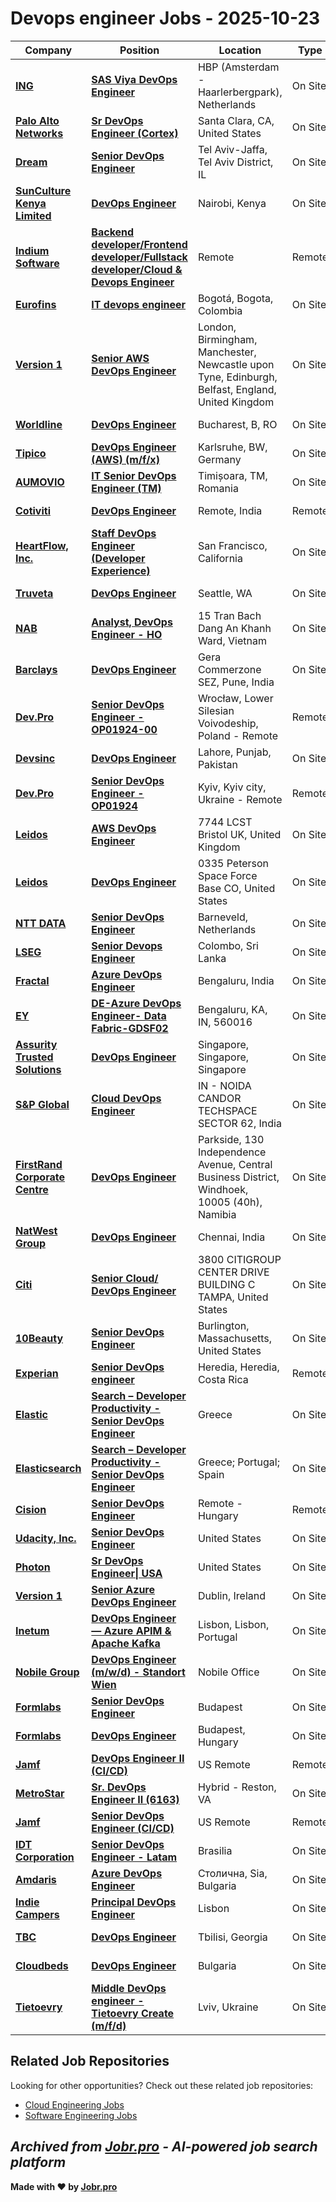 # Devops engineer Jobs - 2025-10-23

| Company | Position | Location | Type | Date |
| ------- | -------- | -------- | ---- | ------ |
| **[ING](https://www.ing.com/)** | **[SAS Viya DevOps Engineer](https://jobr.pro/job/30801593/sas-viya-devops-engineer?utm_source=github&utm_medium=repo&utm_campaign=github-devops-jobs)** | HBP (Amsterdam - Haarlerbergpark), Netherlands | On Site | Oct 23 |
| **[Palo Alto Networks](https://www.paloaltonetworks.com)** | **[Sr DevOps Engineer (Cortex)](https://jobr.pro/job/30802502/sr-devops-engineer-cortex?utm_source=github&utm_medium=repo&utm_campaign=github-devops-jobs)** | Santa Clara, CA, United States | On Site | Oct 22 |
| **[Dream](https://dreamgroup.com/)** | **[Senior DevOps Engineer](https://jobr.pro/job/30773213/senior-devops-engineer?utm_source=github&utm_medium=repo&utm_campaign=github-devops-jobs)** | Tel Aviv-Jaffa, Tel Aviv District, IL | On Site | Oct 22 |
| **[SunCulture Kenya Limited](https://sunculture.io/)** | **[DevOps Engineer](https://jobr.pro/job/30766802/devops-engineer?utm_source=github&utm_medium=repo&utm_campaign=github-devops-jobs)** | Nairobi, Kenya | On Site | Oct 22 |
| **[Indium Software](https://www.indiumsoftware.com/)** | **[Backend developer/Frontend developer/Fullstack developer/Cloud & Devops Engineer](https://jobr.pro/job/30762179/backend-developerfrontend-developerfullstack-developercloud-devops-engineer?utm_source=github&utm_medium=repo&utm_campaign=github-devops-jobs)** | Remote | Remote | Oct 22 |
| **[Eurofins](https://www.eurofins.com)** | **[IT devops engineer](https://jobr.pro/job/30759541/it-devops-engineer?utm_source=github&utm_medium=repo&utm_campaign=github-devops-jobs)** | Bogotá, Bogota, Colombia | On Site | Oct 22 |
| **[Version 1](https://www.version1.com)** | **[Senior AWS DevOps Engineer](https://jobr.pro/job/30758720/senior-aws-devops-engineer?utm_source=github&utm_medium=repo&utm_campaign=github-devops-jobs)** | London, Birmingham, Manchester, Newcastle upon Tyne, Edinburgh, Belfast, England, United Kingdom | On Site | Oct 22 |
| **[Worldline](https://www.worldline.com)** | **[DevOps Engineer](https://jobr.pro/job/30727122/devops-engineer?utm_source=github&utm_medium=repo&utm_campaign=github-devops-jobs)** | Bucharest, B, RO | On Site | Oct 22 |
| **[Tipico](https://www.tipico-careers.com)** | **[DevOps Engineer (AWS) (m/f/x)](https://jobr.pro/job/30758724/devops-engineer-aws-mfx?utm_source=github&utm_medium=repo&utm_campaign=github-devops-jobs)** | Karlsruhe, BW, Germany | On Site | Oct 22 |
| **[AUMOVIO](https://www.continental-automotive.com/)** | **[IT Senior DevOps Engineer (TM)](https://jobr.pro/job/30759239/it-senior-devops-engineer-tm?utm_source=github&utm_medium=repo&utm_campaign=github-devops-jobs)** | Timișoara, TM, Romania | On Site | Oct 22 |
| **[Cotiviti](https://www.cotiviti.com/)** | **[DevOps Engineer](https://jobr.pro/job/30727724/devops-engineer?utm_source=github&utm_medium=repo&utm_campaign=github-devops-jobs)** | Remote, India | Remote | Oct 22 |
| **[HeartFlow, Inc.](https://www.heartflow.com/)** | **[Staff DevOps Engineer (Developer Experience)](https://jobr.pro/job/30726650/staff-devops-engineer-developer-experience?utm_source=github&utm_medium=repo&utm_campaign=github-devops-jobs)** | San Francisco, California | On Site | Oct 22 |
| **[Truveta](https://www.truveta.com/)** | **[DevOps Engineer](https://jobr.pro/job/30720948/devops-engineer?utm_source=github&utm_medium=repo&utm_campaign=github-devops-jobs)** | Seattle, WA | On Site | Oct 22 |
| **[NAB](https://www.nab.com.au/)** | **[Analyst, DevOps Engineer - HO](https://jobr.pro/job/30775826/analyst-devops-engineer-ho?utm_source=github&utm_medium=repo&utm_campaign=github-devops-jobs)** | 15 Tran Bach Dang An Khanh Ward, Vietnam | On Site | Oct 22 |
| **[Barclays](https://home.barclays/)** | **[DevOps Engineer](https://jobr.pro/job/30776018/devops-engineer?utm_source=github&utm_medium=repo&utm_campaign=github-devops-jobs)** | Gera Commerzone SEZ, Pune, India | On Site | Oct 22 |
| **[Dev.Pro](https://dev.pro/)** | **[Senior DevOps Engineer - OP01924-00](https://jobr.pro/job/30746676/senior-devops-engineer-op01924-00?utm_source=github&utm_medium=repo&utm_campaign=github-devops-jobs)** | Wrocław, Lower Silesian Voivodeship, Poland - Remote | Remote | Oct 22 |
| **[Devsinc](https://devsinc.com/)** | **[DevOps Engineer](https://jobr.pro/job/30744458/devops-engineer?utm_source=github&utm_medium=repo&utm_campaign=github-devops-jobs)** | Lahore, Punjab, Pakistan | On Site | Oct 22 |
| **[Dev.Pro](https://dev.pro/)** | **[Senior DevOps Engineer - OP01924](https://jobr.pro/job/30746675/senior-devops-engineer-op01924?utm_source=github&utm_medium=repo&utm_campaign=github-devops-jobs)** | Kyiv, Kyiv city, Ukraine - Remote | Remote | Oct 22 |
| **[Leidos](https://www.leidos.com/)** | **[AWS DevOps Engineer](https://jobr.pro/job/30796524/aws-devops-engineer?utm_source=github&utm_medium=repo&utm_campaign=github-devops-jobs)** | 7744 LCST Bristol UK, United Kingdom | On Site | Oct 22 |
| **[Leidos](https://www.leidos.com/)** | **[DevOps Engineer](https://jobr.pro/job/30796450/devops-engineer?utm_source=github&utm_medium=repo&utm_campaign=github-devops-jobs)** | 0335 Peterson Space Force Base CO, United States | On Site | Oct 22 |
| **[NTT DATA](https://hello.global.ntt/)** | **[Senior DevOps Engineer](https://jobr.pro/job/30798820/senior-devops-engineer?utm_source=github&utm_medium=repo&utm_campaign=github-devops-jobs)** | Barneveld, Netherlands | On Site | Oct 22 |
| **[LSEG](https://www.lseg.com/)** | **[Senior Devops Engineer](https://jobr.pro/job/30786309/senior-devops-engineer?utm_source=github&utm_medium=repo&utm_campaign=github-devops-jobs)** | Colombo, Sri Lanka | On Site | Oct 22 |
| **[Fractal](https://fractal.ai/)** | **[Azure DevOps Engineer](https://jobr.pro/job/30797281/azure-devops-engineer?utm_source=github&utm_medium=repo&utm_campaign=github-devops-jobs)** | Bengaluru, India | On Site | Oct 22 |
| **[EY](https://www.ey.com)** | **[DE-Azure DevOps Engineer- Data Fabric-GDSF02](https://jobr.pro/job/30743567/de-azure-devops-engineer-data-fabric-gdsf02?utm_source=github&utm_medium=repo&utm_campaign=github-devops-jobs)** | Bengaluru, KA, IN, 560016 | On Site | Oct 22 |
| **[Assurity Trusted Solutions](https://www.assurity.sg/)** | **[DevOps Engineer](https://jobr.pro/job/30750183/devops-engineer?utm_source=github&utm_medium=repo&utm_campaign=github-devops-jobs)** | Singapore, Singapore, Singapore | On Site | Oct 22 |
| **[S&P Global](https://www.spglobal.com/)** | **[Cloud DevOps Engineer](https://jobr.pro/job/30752953/cloud-devops-engineer?utm_source=github&utm_medium=repo&utm_campaign=github-devops-jobs)** | IN - NOIDA CANDOR TECHSPACE SECTOR 62, India | On Site | Oct 22 |
| **[FirstRand Corporate Centre](https://www.firstrand.co.za/)** | **[DevOps Engineer](https://jobr.pro/job/30797734/devops-engineer?utm_source=github&utm_medium=repo&utm_campaign=github-devops-jobs)** | Parkside, 130 Independence Avenue, Central Business District, Windhoek, 10005 (40h), Namibia | On Site | Oct 22 |
| **[NatWest Group](https://www.natwestgroup.com/)** | **[DevOps Engineer](https://jobr.pro/job/30793427/devops-engineer?utm_source=github&utm_medium=repo&utm_campaign=github-devops-jobs)** | Chennai, India | On Site | Oct 22 |
| **[Citi](https://www.citigroup.com/)** | **[Senior Cloud/ DevOps Engineer](https://jobr.pro/job/30799009/senior-cloud-devops-engineer?utm_source=github&utm_medium=repo&utm_campaign=github-devops-jobs)** | 3800 CITIGROUP CENTER DRIVE BUILDING C TAMPA, United States | On Site | Oct 22 |
| **[10Beauty](https://www.10beauty.co)** | **[Senior DevOps Engineer](https://jobr.pro/job/30716061/senior-devops-engineer?utm_source=github&utm_medium=repo&utm_campaign=github-devops-jobs)** | Burlington, Massachusetts, United States | On Site | Oct 21 |
| **[Experian](https://www.experian.com/)** | **[Senior DevOps engineer](https://jobr.pro/job/30707259/senior-devops-engineer?utm_source=github&utm_medium=repo&utm_campaign=github-devops-jobs)** | Heredia, Heredia, Costa Rica | Remote | Oct 21 |
| **[Elastic](https://www.elastic.co/)** | **[Search – Developer Productivity - Senior DevOps Engineer](https://jobr.pro/job/30714082/search-developer-productivity-senior-devops-engineer?utm_source=github&utm_medium=repo&utm_campaign=github-devops-jobs)** | Greece | On Site | Oct 21 |
| **[Elasticsearch](https://www.elastic.co/)** | **[Search – Developer Productivity - Senior DevOps Engineer](https://jobr.pro/job/30712948/search-developer-productivity-senior-devops-engineer?utm_source=github&utm_medium=repo&utm_campaign=github-devops-jobs)** | Greece; Portugal; Spain | On Site | Oct 21 |
| **[Cision](https://www.cision.com/)** | **[Senior DevOps Engineer](https://jobr.pro/job/30712961/senior-devops-engineer?utm_source=github&utm_medium=repo&utm_campaign=github-devops-jobs)** | Remote - Hungary | Remote | Oct 21 |
| **[Udacity, Inc.](https://www.udacity.com/)** | **[Senior DevOps Engineer](https://jobr.pro/job/30715975/senior-devops-engineer?utm_source=github&utm_medium=repo&utm_campaign=github-devops-jobs)** | United States | On Site | Oct 21 |
| **[Photon](https://www.photon.com/)** | **[Sr DevOps Engineer\| USA](https://jobr.pro/job/30752808/sr-devops-engineer-usa?utm_source=github&utm_medium=repo&utm_campaign=github-devops-jobs)** | United States | On Site | Oct 21 |
| **[Version 1](https://www.version1.com)** | **[Senior Azure DevOps Engineer](https://jobr.pro/job/30707042/senior-azure-devops-engineer?utm_source=github&utm_medium=repo&utm_campaign=github-devops-jobs)** | Dublin, Ireland | On Site | Oct 21 |
| **[Inetum](https://www.inetum.com)** | **[DevOps Engineer — Azure APIM & Apache Kafka](https://jobr.pro/job/30707045/devops-engineer-azure-apim-apache-kafka?utm_source=github&utm_medium=repo&utm_campaign=github-devops-jobs)** | Lisbon, Lisbon, Portugal | On Site | Oct 21 |
| **[Nobile Group](https://nobile-group.com/)** | **[DevOps Engineer (m/w/d) - Standort Wien](https://jobr.pro/job/30732364/devops-engineer-mwd-standort-wien?utm_source=github&utm_medium=repo&utm_campaign=github-devops-jobs)** | Nobile Office | On Site | Oct 21 |
| **[Formlabs](https://formlabs.com/)** | **[Senior DevOps Engineer](https://jobr.pro/job/30727461/senior-devops-engineer?utm_source=github&utm_medium=repo&utm_campaign=github-devops-jobs)** | Budapest | On Site | Oct 21 |
| **[Formlabs](https://formlabs.com/)** | **[DevOps Engineer](https://jobr.pro/job/30727459/devops-engineer?utm_source=github&utm_medium=repo&utm_campaign=github-devops-jobs)** | Budapest, Hungary | On Site | Oct 21 |
| **[Jamf](https://www.jamf.com/)** | **[DevOps Engineer II (CI/CD)](https://jobr.pro/job/30720443/devops-engineer-ii-cicd?utm_source=github&utm_medium=repo&utm_campaign=github-devops-jobs)** | US Remote | Remote | Oct 21 |
| **[MetroStar](https://www.metrostar.com/)** | **[Sr. DevOps Engineer II (6163)](https://jobr.pro/job/30716722/sr-devops-engineer-ii-6163?utm_source=github&utm_medium=repo&utm_campaign=github-devops-jobs)** | Hybrid - Reston, VA | On Site | Oct 21 |
| **[Jamf](https://www.jamf.com/)** | **[Senior DevOps Engineer (CI/CD)](https://jobr.pro/job/30720445/senior-devops-engineer-cicd?utm_source=github&utm_medium=repo&utm_campaign=github-devops-jobs)** | US Remote | Remote | Oct 21 |
| **[IDT Corporation](https://www.idt.net/)** | **[Senior DevOps Engineer - Latam](https://jobr.pro/job/30714467/senior-devops-engineer-latam?utm_source=github&utm_medium=repo&utm_campaign=github-devops-jobs)** | Brasilia | On Site | Oct 21 |
| **[Amdaris](https://amdaris.com/)** | **[Azure DevOps Engineer](https://jobr.pro/job/30727817/azure-devops-engineer?utm_source=github&utm_medium=repo&utm_campaign=github-devops-jobs)** | Столична, Sia, Bulgaria | On Site | Oct 21 |
| **[Indie Campers](https://indiecampers.com/)** | **[Principal DevOps Engineer](https://jobr.pro/job/30726333/principal-devops-engineer?utm_source=github&utm_medium=repo&utm_campaign=github-devops-jobs)** | Lisbon | On Site | Oct 21 |
| **[TBC](https://beta.tbcbank.ge/)** | **[DevOps Engineer](https://jobr.pro/job/30661132/devops-engineer?utm_source=github&utm_medium=repo&utm_campaign=github-devops-jobs)** | Tbilisi, Georgia | On Site | Oct 21 |
| **[Cloudbeds](https://www.cloudbeds.com/)** | **[DevOps Engineer](https://jobr.pro/job/30725981/devops-engineer?utm_source=github&utm_medium=repo&utm_campaign=github-devops-jobs)** | Bulgaria | On Site | Oct 21 |
| **[Tietoevry](https://www.tietoevry.com/)** | **[Middle DevOps engineer - Tietoevry Create (m/f/d)](https://jobr.pro/job/30723345/middle-devops-engineer-tietoevry-create-mfd?utm_source=github&utm_medium=repo&utm_campaign=github-devops-jobs)** | Lviv, Ukraine | On Site | Oct 21 |

## Related Job Repositories

Looking for other opportunities? Check out these related job repositories:

- [Cloud Engineering Jobs](https://github.com/jobs-jobr-pro/Cloud-Engineering-Jobs)
- [Software Engineering Jobs](https://github.com/jobs-jobr-pro/Software-Engineering-Jobs)



*Archived from [Jobr.pro](https://jobr.pro?utm_source=github&utm_medium=repo&utm_campaign=github-devops-jobs) - AI-powered job search platform*
---

**Made with ❤️ by [Jobr.pro](https://jobr.pro?utm_source=github&utm_medium=repo&utm_campaign=github-devops-jobs)**